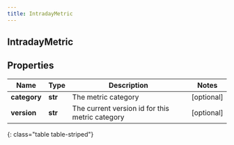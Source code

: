 ```yaml
---
title: IntradayMetric
---
```

## IntradayMetric

## Properties

|Name | Type | Description | Notes|
|------------ | ------------- | ------------- | -------------|
| **category** | **str** | The metric category | [optional] |
| **version** | **str** | The current version id for this metric category | [optional] |
{: class="table table-striped"}


